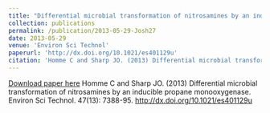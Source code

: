 ```yaml
---
title: "Differential microbial transformation of nitrosamines by an inducible propane monooxygenase"
collection: publications
permalink: /publication/2013-05-29-Josh27
date: 2013-05-29
venue: 'Environ Sci Technol'
paperurl: 'http://dx.doi.org/10.1021/es401129u'
citation: 'Homme C and Sharp JO. (2013) Differential microbial transformation of nitrosamines by an inducible propane monooxygenase. Environ Sci Technol. 47(13): 7388-95. http://dx.doi.org/10.1021/es401129u'
---
```


<a href='http://dx.doi.org/10.1021/es401129u'>Download paper here</a>
Homme C and Sharp JO. (2013) Differential microbial transformation of nitrosamines by an inducible propane monooxygenase. Environ Sci Technol. 47(13): 7388-95. http://dx.doi.org/10.1021/es401129u